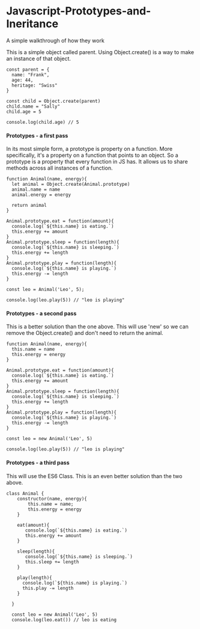# Javascript-Prototypes-and-Ineritance
A simple walkthrough of how they work

This is a simple object called parent. Using Object.create() is a way to make    
an instance of that object.
```
const parent = {
  name: "Frank",
  age: 44,
  heritage: "Swiss"
}

const child = Object.create(parent)
child.name = "Sally"
child.age = 5

console.log(child.age) // 5
```

#### Prototypes - a first pass
In its most simple form, a prototype is property on a function. More specifically, it's a property on a function that points to an object.  So a prototype is a property that every function in JS has. It allows us to share methods across all instances of a function.

```
function Animal(name, energy){
  let animal = Object.create(Animal.prototype)
  animal.name = name
  animal.energy = energy
  
  return animal
}

Animal.prototype.eat = function(amount){
  console.log(`${this.name} is eating.`)
  this.energy += amount
}
Animal.prototype.sleep = function(length){
  console.log(`${this.name} is sleeping.`)
  this.energy += length
}
Animal.prototype.play = function(length){
  console.log(`${this.name} is playing.`)
  this.energy -= length
}

const leo = Animal('Leo', 5);

console.log(leo.play(5)) // "leo is playing"
```


#### Prototypes - a second pass
This is a better solution than the one above.  This will use 'new' so we can remove the Object.create() and don't need to return the animal.

```
function Animal(name, energy){
  this.name = name
  this.energy = energy
}

Animal.prototype.eat = function(amount){
  console.log(`${this.name} is eating.`)
  this.energy += amount
}
Animal.prototype.sleep = function(length){
  console.log(`${this.name} is sleeping.`)
  this.energy += length
}
Animal.prototype.play = function(length){
  console.log(`${this.name} is playing.`)
  this.energy -= length
}

const leo = new Animal('Leo', 5)

console.log(leo.play(5)) // "leo is playing"
```


#### Prototypes - a third pass
This will use the ES6 Class.  This is an even better solution than the two above.

```
class Animal {
    constructor(name, energy){
        this.name = name;
        this.energy = energy
    }
    
    eat(amount){
       console.log(`${this.name} is eating.`)
       this.energy += amount
    }
    
    sleep(length){
       console.log(`${this.name} is sleeping.`)
       this.sleep += length
    }
    
    play(length){
      console.log(`${this.name} is playing.`)
      this.play -= length
    }
    
  }
  
  const leo = new Animal('Leo', 5)
  console.log(leo.eat()) // leo is eating

```
